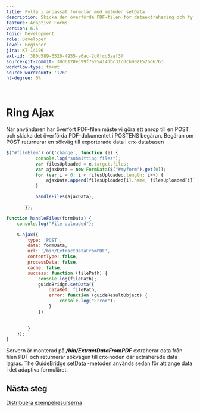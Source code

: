 ```yaml
---
title: Fylla i anpassat formulär med metoden setData
description: Skicka den överförda PDF-filen för dataextrahering och fyll i det adaptiva formuläret med extraherade data
feature: Adaptive Forms
version: 6.5
topic: Development
role: Developer
level: Beginner
jira: KT-14196
exl-id: f380d589-6520-4955-a6ac-2d0fcd5aaf3f
source-git-commit: 30d6120ec99f7a95414dbc31c0cb002152bd6763
workflow-type: tm+mt
source-wordcount: '126'
ht-degree: 0%

---
```


# Ring Ajax

När användaren har överfört PDF-filen måste vi göra ett anrop till en POST och skicka det överförda PDF-dokumentet i POSTENS begäran. Begäran om POST returnerar en sökväg till exporterade data i crx-databasen

```javascript
$("#fileElem").on('change', function (e) {
           console.log("submitting files");
           var filesUploaded = e.target.files;
           var ajaxData = new FormData($("#myform").get(0));
           for (var i = 0; i < filesUploaded.length; i++) {
               ajaxData.append(filesUploaded[i].name, filesUploaded[i]);
           }

           handleFiles(ajaxData);

       });

function handleFiles(formData) {
    console.log("File uploaded");

    $.ajax({
        type: 'POST',
        data: formData,
        url: '/bin/ExtractDataFromPDF',
        contentType: false,
        processData: false,
        cache: false,
        success: function (filePath) {
            console.log(filePath);
            guideBridge.setData({
                dataRef: filePath,
                error: function (guideResultObject) {
                    console.log("Error");
                }
            })
            

        }
    });
}
```

Servern är monterad på **_/bin/ExtractDataFromPDF_** extraherar data från filen PDF och returnerar sökvägen till crx-noden där extraherade data lagras.
The [GuideBridge setData](https://developer.adobe.com/experience-manager/reference-materials/6-5/forms/javascript-api/GuideBridge.html#setData__anchor) -metoden används sedan för att ange data i det adaptiva formuläret.

## Nästa steg

[Distribuera exempelresurserna](./test-the-solution.md)
